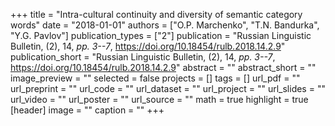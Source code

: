 +++
title = "Intra-cultural continuity and diversity of semantic category words"
date = "2018-01-01"
authors = ["O.P. Marchenko", "T.N. Bandurka", "Y.G. Pavlov"]
publication_types = ["2"]
publication = "Russian Linguistic Bulletin, (2), 14, _pp. 3--7_, https://doi.org/10.18454/rulb.2018.14.2.9"
publication_short = "Russian Linguistic Bulletin, (2), 14, _pp. 3--7_, https://doi.org/10.18454/rulb.2018.14.2.9"
abstract = ""
abstract_short = ""
image_preview = ""
selected = false
projects = []
tags = []
url_pdf = ""
url_preprint = ""
url_code = ""
url_dataset = ""
url_project = ""
url_slides = ""
url_video = ""
url_poster = ""
url_source = ""
math = true
highlight = true
[header]
image = ""
caption = ""
+++
